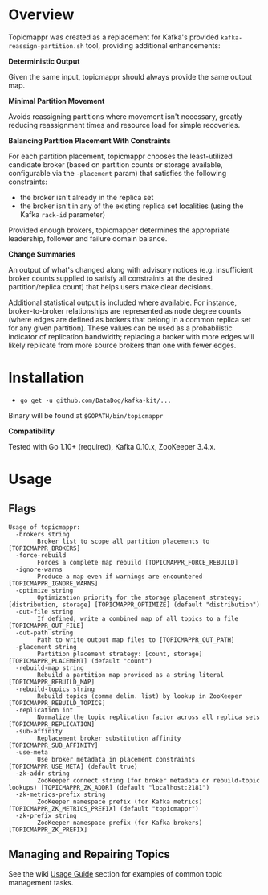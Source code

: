 # Overview
Topicmappr was created as a replacement for Kafka's provided `kafka-reassign-partition.sh` tool, providing additional enhancements:

**Deterministic Output**

Given the same input, topicmappr should always provide the same output map.

**Minimal Partition Movement**

Avoids reassigning partitions where movement isn't necessary, greatly reducing reassignment times and resource load for simple recoveries.

**Balancing Partition Placement With Constraints**

For each partition placement, topicmappr chooses the least-utilized candidate broker (based on partition counts or storage available, configurable via the `-placement` param) that satisfies the following constraints:

- the broker isn't already in the replica set
- the broker isn't in any of the existing replica set localities (using the Kafka `rack-id` parameter)

Provided enough brokers, topicmapper determines the appropriate leadership, follower and failure domain balance.

**Change Summaries**

An output of what's changed along with advisory notices (e.g. insufficient broker counts supplied to satisfy all constraints at the desired partition/replica count) that helps users make clear decisions.

Additional statistical output is included where available. For instance, broker-to-broker relationships are represented as node degree counts (where edges are defined as brokers that belong in a common replica set for any given partition). These values can be used as a probabilistic indicator of replication bandwidth; replacing a broker with more edges will likely replicate from more source brokers than one with fewer edges.

# Installation
- `go get -u github.com/DataDog/kafka-kit/...`

Binary will be found at `$GOPATH/bin/topicmappr`

**Compatibility**

Tested with Go 1.10+ (required), Kafka 0.10.x, ZooKeeper 3.4.x.

# Usage

## Flags

```
Usage of topicmappr:
  -brokers string
    	Broker list to scope all partition placements to [TOPICMAPPR_BROKERS]
  -force-rebuild
    	Forces a complete map rebuild [TOPICMAPPR_FORCE_REBUILD]
  -ignore-warns
    	Produce a map even if warnings are encountered [TOPICMAPPR_IGNORE_WARNS]
  -optimize string
    	Optimization priority for the storage placement strategy: [distribution, storage] [TOPICMAPPR_OPTIMIZE] (default "distribution")
  -out-file string
    	If defined, write a combined map of all topics to a file [TOPICMAPPR_OUT_FILE]
  -out-path string
    	Path to write output map files to [TOPICMAPPR_OUT_PATH]
  -placement string
    	Partition placement strategy: [count, storage] [TOPICMAPPR_PLACEMENT] (default "count")
  -rebuild-map string
    	Rebuild a partition map provided as a string literal [TOPICMAPPR_REBUILD_MAP]
  -rebuild-topics string
    	Rebuild topics (comma delim. list) by lookup in ZooKeeper [TOPICMAPPR_REBUILD_TOPICS]
  -replication int
    	Normalize the topic replication factor across all replica sets [TOPICMAPPR_REPLICATION]
  -sub-affinity
    	Replacement broker substitution affinity [TOPICMAPPR_SUB_AFFINITY]
  -use-meta
    	Use broker metadata in placement constraints [TOPICMAPPR_USE_META] (default true)
  -zk-addr string
    	ZooKeeper connect string (for broker metadata or rebuild-topic lookups) [TOPICMAPPR_ZK_ADDR] (default "localhost:2181")
  -zk-metrics-prefix string
    	ZooKeeper namespace prefix (for Kafka metrics) [TOPICMAPPR_ZK_METRICS_PREFIX] (default "topicmappr")
  -zk-prefix string
    	ZooKeeper namespace prefix (for Kafka brokers) [TOPICMAPPR_ZK_PREFIX]
```

## Managing and Repairing Topics

See the wiki [Usage Guide](https://github.com/DataDog/kafka-kit/wiki/Usage-Guide) section for examples of common topic management tasks.
